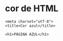# cor de HTML
<!DOCTYPE html>
<html>
<head>
  
	<meta charset="utf-8">
	<title>Cor azul</title>
 
</head>

<body bycolor="0000ff">

    <h1>PÁGINA AZUL</h1>

</body>
</html>
